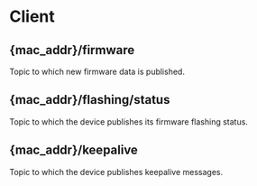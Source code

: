 # Client

## {mac_addr}/firmware
Topic to which new firmware data is published.

## {mac_addr}/flashing/status
Topic to which the device publishes its firmware flashing status.

## {mac_addr}/keepalive
Topic to which the device publishes keepalive messages.
